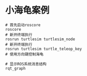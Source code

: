 # 小海龟案例
```shell script
# 首先启动roscore
roscore
# 新开终端执行
rosrun turtlesim turtlesim_node
# 新开终端执行
rosrun turtlesim turtle_teleop_key
# 使用方向键控制海龟

# 显示ROS系统消息结构
rqt_graph 
```
